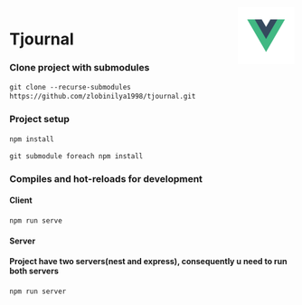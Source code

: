 <img src="logo.png" width="100" align="right"/>

# Tjournal
### Clone project with submodules
```
git clone --recurse-submodules https://github.com/zlobinilya1998/tjournal.git
```

### Project setup
```
npm install 
```
```
git submodule foreach npm install
```

### Compiles and hot-reloads for development


#### Client
```
npm run serve
```
#### Server

#### Project have two servers(nest and express), consequently u need to run both servers
```
npm run server
```
